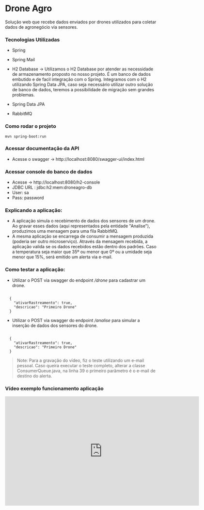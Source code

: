 # Drone Agro
Solução web que recebe dados enviados por drones utilizados para coletar dados de agronegócio via sensores.


### Tecnologias Utilizadas

- Spring 

- Spring Mail

- H2 Database
  -> Utilizamos o H2 Database por atender as necessidade de armazenamento proposto no nosso projeto. É um banco de dados embutido e de facil integração
  com o Spring. Integramos com o H2 utilizando Spring Data JPA, caso seja necessário utilizar outro solução de banco de dados, teremos a 
  possibilidade de migração sem grandes problemas. 

- Spring Data JPA

- RabbitMQ

### Como rodar o projeto
```
mvn spring-boot:run
```

### Acessar documentação da API
-  Acesse o swagger -> http://localhost:8080/swagger-ui/index.html


### Acessar console do banco de dados 
- Acesse -> http://localhost:8080/h2-console
- JDBC URL : jdbc:h2:mem:droneagro-db
- User: sa 
- Pass: password

### Explicando a aplicação:
- A aplicação simula o recebimento de dados dos sensores de um drone. Ao gravar esses dados (aqui representados pela entidade "Analise"), produzimos uma mensagem para uma fila RabbitMQ.
- A mesma aplicação se encarrega de consumir a mensagem produzida (poderia ser outro microserviço). Através da mensagem recebida, a aplicação valida se os dados recebidos estão dentro dos padrões. Caso a temperatura seja maior que 35º ou menor que 0º ou a umidade seja menor que 15%, será emitido um alerta via e-mail.

### Como testar a aplicação:
- Utilizar o POST via swagger do endpoint _/drone_ para cadastrar um drone.

```Exemplo JSON inserção drone

  {
    "ativarRastreamento": true,
    "descricao": "Primeiro Drone"
  }
```
- Utilizar o POST via swagger do endpoint _/analise_ para simular a inserção de dados dos sensores do drone.

```Exemplo JSON inserção analise que dispara alerta

  {
    "ativarRastreamento": true,
    "descricao": "Primeiro Drone"
  }
```

> Note: Para a gravação do vídeo, fiz o teste utilizando um e-mail pessoal. Caso queira executar o teste completo, alterar a classe ConsumerQueue.java, na linha 39 o primeiro parâmetro é o e-mail de destino do alerta.

### Vídeo exemplo funcionamento aplicação

<iframe width="640" height="360" src="https://www.loom.com/embed/48614601010c4be7b38bc20cb75d3ae6" frameborder="0" webkitallowfullscreen mozallowfullscreen allowfullscreen></iframe>
